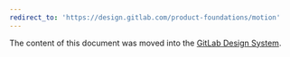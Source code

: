 ```yaml
---
redirect_to: 'https://design.gitlab.com/product-foundations/motion'
---
```


The content of this document was moved into the [GitLab Design System](https://design.gitlab.com/product-foundations/motion).
